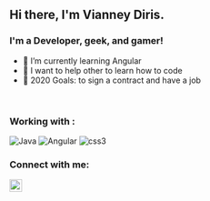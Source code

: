 ## Hi there, I'm Vianney Diris.

### I'm a Developer, geek, and gamer!

- 🌱 I’m currently learning Angular
- 👯 I want to help other to learn how to code
- 🥅 2020 Goals: to sign a contract and have a job
<br />

### Working with :

![Java](https://img.shields.io/badge/-java-3f4441?style=plastic&logo=java) ![Angular](https://img.shields.io/badge/-angular-cf1d1d?style=plastic&logo=angular)  ![css3](https://img.shields.io/badge/-css3-5f62fa?style=plastic&logo=css3)


### Connect with me:
[<img align="left" alt="vianney Diris | LinkedIn" width="22px" src="https://cdn.jsdelivr.net/npm/simple-icons@v3/icons/linkedin.svg" />][linkedin]

[linkedin]: https://www.linkedin.com/in/vianney-diris/
